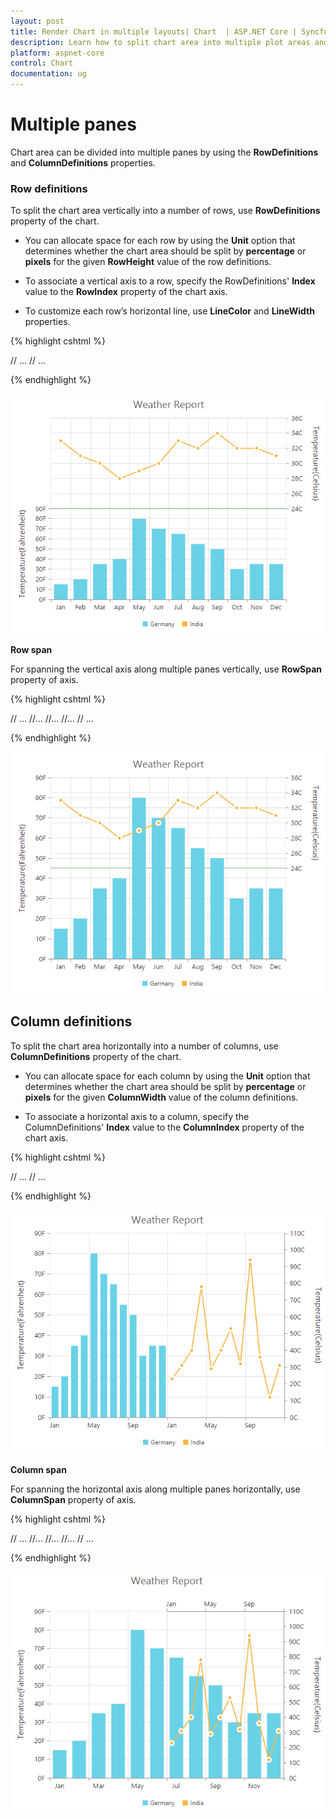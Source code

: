 ```yaml
---
layout: post
title: Render Chart in multiple layouts| Chart  | ASP.NET Core | Syncfusion
description: Learn how to split chart area into multiple plot areas and render different types of series in each area.                    
platform: aspnet-core
control: Chart
documentation: ug
---
```


# Multiple panes

Chart area can be divided into multiple panes by using the **RowDefinitions** and **ColumnDefinitions** properties.

### Row definitions

To split the chart area vertically into a number of rows, use **RowDefinitions** property of the chart. 

* You can allocate space for each row by using the **Unit** option that determines whether the chart area should be split by **percentage** or **pixels** for the given **RowHeight** value of the row definitions.
 
* To associate a vertical axis to a row, specify the RowDefinitions' **Index** value to the **RowIndex** property of the chart axis.

* To customize each row’s horizontal line, use **LineColor** and **LineWidth** properties.

{% highlight cshtml %}

<ej-chart id="chartContainer">
    // ...
    <e-row-definitions>
        <e-row-definition unit="percentage" line-color="Gray" line-width="0" row-height="50"></e-row-definition>
        <e-row-definition unit="percentage" line-color="green" line-width="0" row-height="50"></e-row-definition>
    </e-row-definitions>
    <e-axes><e-axis name="yAxis1" row-index="1"></e-axis></e-axes>
    <e-chart-series>
        <e-series y-axis-name="yAxis1"></e-series>
    </e-chart-series>
    // ...
</ej-chart>

{% endhighlight %}

![](Multiple-Panes_images/Multiple-Panes_img1.png)


**Row span**

For spanning the vertical axis along multiple panes vertically, use **RowSpan** property of axis. 

{% highlight cshtml %}

<ej-chart id="chartContainer">
    // ...
    <e-row-definitions>
        //...
    </e-row-definitions>
    <e-axes>
        //...
    </e-axes>
    <e-primary-y-axis row-span="2"></e-primary-y-axis>
    <e-chart-series>
        //...
    </e-chart-series>
    // ...
</ej-chart>

{% endhighlight %}

![](Multiple-Panes_images/Multiple-Panes_img2.png)

## Column definitions

To split the chart area horizontally into a number of columns, use **ColumnDefinitions** property of the chart.

* You can allocate space for each column by using the **Unit** option that determines whether the chart area should be split by **percentage** or **pixels** for the given **ColumnWidth** value of the column definitions.
 
* To associate a horizontal axis to a column, specify the ColumnDefinitions' **Index** value to the **ColumnIndex** property of the chart axis.
 
{% highlight cshtml %}

 <ej-chart id="chartContainer">
    // ...
    <e-column-definitions>
        <e-column-definition unit="percentage" column-width="50"></e-column-definition>
        <e-column-definition unit="percentage" column-width="50"></e-column-definition>
    </e-column-definitions>
    <e-axes>
        <e-axis name="xAxis1" column-index="1">
        </e-axis>
    </e-axes>
    <e-chart-series>
        <e-series x-axis-name="xAxis1"></e-series>
    </e-chart-series>
    // ...
</ej-chart>

{% endhighlight %}

![](Multiple-Panes_images/Multiple-Panes_img3.png)


**Column span**

For spanning the horizontal axis along multiple panes horizontally, use **ColumnSpan** property of axis. 

{% highlight cshtml %}

  <ej-chart id="chartContainer">
    // ...
    <e-column-definitions>
        //...
    </e-column-definitions>
    <e-primary-x-axis name="xAxis1" column-span="2"></e-primary-x-axis>
    <e-axes>
        //...
    </e-axes>
    <e-chart-series>
        //...
    </e-chart-series>
    // ...
</ej-chart>

{% endhighlight %}

![](Multiple-Panes_images/Multiple-Panes_img4.png)